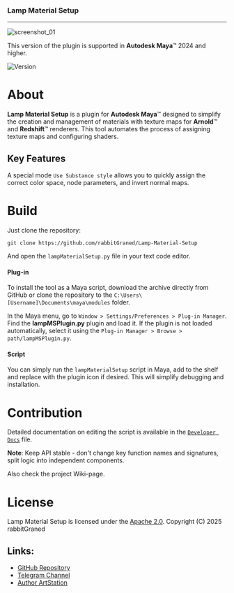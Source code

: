 ### Lamp Material Setup
---

 ![screenshot_01](https://github.com/user-attachments/assets/dfdae246-828c-46b7-ad4e-d90b268d2b3f)

This version of the plugin is supported in **Autodesk Maya**™ 2024 and higher.

![Version](https://img.shields.io/badge/Latest_Stable_Release-2.1-blue)

# About
**Lamp Material Setup** is a plugin for **Autodesk Maya**™ designed to simplify the creation and management of materials with texture maps for **Arnold**™ and **Redshift**™ renderers. This tool automates the process of assigning texture maps and configuring shaders.

## Key Features
A special mode `Use Substance style` allows you to quickly assign the correct color space, node parameters, and invert normal maps.

# Build

Just clone the repository:

`git clone https://github.com/rabbitGraned/Lamp-Material-Setup`

And open the `lampMaterialSetup.py` file in your text code editor.
#### Plug-in
To install the tool as a Maya script, download the archive directly from GitHub or clone the repository to the `C:\Users\[Username]\Documents\maya\modules` folder.

In the Maya menu, go to `Window > Settings/Preferences > Plug-in Manager`.
Find the **lampMSPlugin.py** plugin and load it. If the plugin is not loaded automatically, select it using the `Plug-in Manager > Browse > path/lampMSPlugin.py`.

#### Script

You can simply run the `lampMaterialSetup` script in Maya, add to the shelf and replace with the plugin icon if desired. This will simplify debugging and installation.

# Contribution

Detailed documentation on editing the script is available in the [`Developer Docs`](Developer%20Docs.md) file.

**Note**: Keep API stable - don't change key function names and signatures, split logic into independent components.

Also check the project Wiki-page.

# License

Lamp Material Setup is licensed under the  [Apache 2.0](LICENSE). 
Copyright (C) 2025 rabbitGraned

## Links:

- [GitHub Repository](https://github.com/rabbitGraned/lamp-material-setup.git)
- [Telegram Channel](https://t.me/rabbitGranedAnimation)
- [Author ArtStation](https://artstation.com/rabbitgraned)
